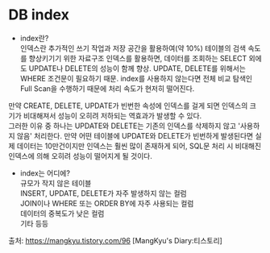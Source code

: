 # DB index

- index란?   
인덱스란 추가적인 쓰기 작업과 저장 공간을 활용하여(약 10%) 테이블의 검색 속도를 향상키기기 위한 자료구조
인덱스를 활용하면, 데이터를 조회하는 SELECT 외에도 UPDATE나 DELETE의 성능이 함께 향상. UPDATE, DELETE를 위해서는 WHERE 조건문이 필요하기 때문.
index를 사용하지 않는다면 전체 비교 탐색인 Full Scan을 수행하기 때문에 처리 속도가 현저히 떨어진다.

만약 CREATE, DELETE, UPDATE가 빈번한 속성에 인덱스를 걸게 되면 인덱스의 크기가 비대해져서 성능이 오히려 저하되는 역효과가 발생할 수 있다.   
그러한 이유 중 하나는 UPDATE와 DELETE는 기존의 인덱스를 삭제하지 않고 '사용하지 않음' 처리한다.
만약 어떤 테이블에 UPDATE와 DELETE가 빈번하게 발생된다면 실제 데이터는 10만건이지만 인덱스는 훨씬 많이 존재하게 되어, SQL문 처리 시 비대해진 인덱스에 의해 오히려 성능이 떨어지게 될 것이다. 

- index는 어디에?   
규모가 작지 않은 테이블   
INSERT, UPDATE, DELETE가 자주 발생하지 않는 컬럼   
JOIN이나 WHERE 또는 ORDER BY에 자주 사용되는 컬럼   
데이터의 중복도가 낮은 컬럼   
기타 등등
  
출처: https://mangkyu.tistory.com/96 [MangKyu's Diary:티스토리]
